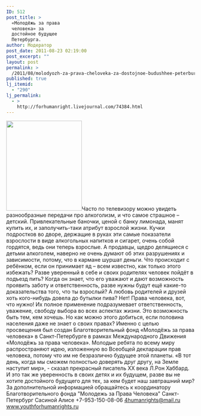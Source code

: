 ```yaml
---
ID: 512
post_title: >
  «Молодёжь за права
  человека» за
  достойное будущее
  Петербурга.
author: Модератор
post_date: 2011-08-23 02:19:00
post_excerpt: ""
layout: post
permalink: >
  /2011/08/molodyozh-za-prava-cheloveka-za-dostojnoe-budushhee-peterburga.html
published: true
lj_itemid:
  - "290"
lj_permalink:
  - >
    http://forhumanright.livejournal.com/74384.html
---
```

<a href="http://pics.livejournal.com/forhumanright/pic/00008r2h/"><img src="http://pics.livejournal.com/forhumanright/pic/00008r2h" width="202" height="240" border='0'/></a>Часто по телевизору можно увидеть разнообразные передачи про алкоголизм, и что самое страшное – детский. Привлекательные баночки, ценой с банку лимонада, манят купить их, и заполучить-таки атрибут взрослой жизни. 
Кучки подростков во дворе, держащие в руках эти самые показатели взрослости в виде алкогольных напитков и сигарет, очень собой гордятся, ведь они теперь взрослые. А продавцы, щедро делящиеся с детьми алкоголем, наверно не очень думают об этих разрушениях и зависимости, потому, что в кармане шуршат деньги. Что происходит с ребёнком, если он принимает яд – всем известно, как только этого избежать? Разве уверенный в себе и своих родителях человек пойдёт в подъезд пить? Когда он знает, что его уважают и дают возможность проявить заботу и ответственность, разве нужны будут ещё какие-то доказательства того, что ты взрослый? А любовь родителей и друзей хоть кого-нибудь довела до бутылки пива? Нет! Права человека, вот, что нужно! Их полное применение подразумевает ответственность, уважение, свободу выбора во всех аспектах жизни. Это возможность быть тем, кем хочешь. Но как можно этого добиться, если половина населения даже не знает о своих правах? 
Именно с целью просвещения был создан Благотворительный фонд «Молодёжь за права человека» в Санкт-Петербурге в рамках Международного Движения «Молодёжь за права человека». Молодые ребята по всему миру распространяют идею, изложенную во Всеобщей декларации прав человека, потому что им не безразлично будущее этой планеты. 
«В тот день, когда мы сможем полностью доверять друг другу, на Земле наступит мир», - сказал прекрасный писатель ХХ века Л.Рон Хаббард. И это так же уверенность в своих детях и их будущем, разве вы не хотите достойного будущего для тех, за кем будет наш завтрашний мир?
За дополнительной информацией обращайтесь к координатору
Благотворительного фонда
"Молодежь за Права Человека" Санкт-Петербург 
Сасиной Алисе 
+7-953-150-08-06 
4humanrights@mail.ru
www.youthforhumanrights.ru